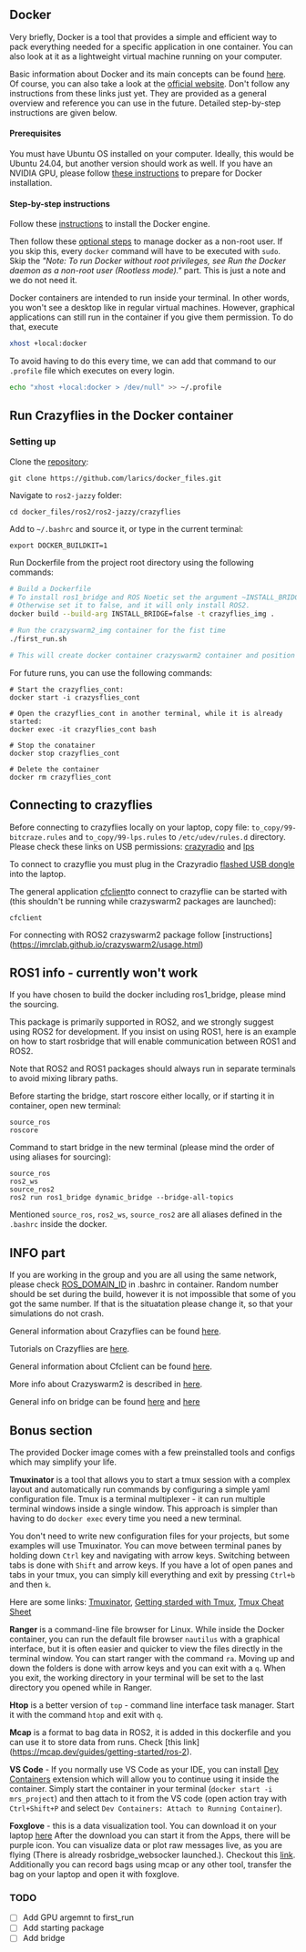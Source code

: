 ## Docker
Very briefly, Docker is a tool that provides a simple and efficient way to pack everything needed for a specific application in one container. You can also look at it as a lightweight virtual machine running on your computer.

Basic information about Docker and its main concepts can be found [here](https://github.com/larics/docker_files/wiki). Of course, you can also take a look at the [official website](https://www.docker.com/). Don't follow any instructions from these links just yet. They are provided as a general overview and reference you can use in the future. Detailed step-by-step instructions are given below.

#### Prerequisites
You must have Ubuntu OS installed on your computer. Ideally, this would be Ubuntu 24.04, but another version should work as well. If you have an NVIDIA GPU, please follow [these instructions](https://github.com/larics/docker_files/wiki/2.-Installation#gpu-support) to prepare for Docker installation.

#### Step-by-step instructions
Follow these [instructions](https://docs.docker.com/engine/install/ubuntu/) to install the Docker engine.

Then follow these [optional steps](https://docs.docker.com/engine/install/linux-postinstall/#manage-docker-as-a-non-root-user) to manage docker as a non-root user. If you skip this, every `docker` command will have to be executed with `sudo`. Skip the _"Note: To run Docker without root privileges, see Run the Docker daemon as a non-root user (Rootless mode)."_ part. This is just a note and we do not need it.

Docker containers are intended to run inside your terminal. In other words, you won't see a desktop like in regular virtual machines. However, graphical applications can still run in the container if you give them permission. To do that, execute
```bash
xhost +local:docker
```
To avoid having to do this every time, we can add that command to our `.profile` file which executes on every login.
```bash
echo "xhost +local:docker > /dev/null" >> ~/.profile
```

## Run Crazyflies in the Docker container
### Setting up
Clone the [repository](https://github.com/larics/docker_files):
```
git clone https://github.com/larics/docker_files.git

```
Navigate to `ros2-jazzy` folder:
```
cd docker_files/ros2/ros2-jazzy/crazyflies

```
Add  to  `~/.bashrc` and source it, or type in the current terminal: 
```
export DOCKER_BUILDKIT=1
```
Run Dockerfile from the project root directory using the following commands:
```bash
# Build a Dockerfile
# To install ros1_bridge and ROS Noetic set the argument ~INSTALL_BRIDGE to true (currently won't work).
# Otherwise set it to false, and it will only install ROS2.
docker build --build-arg INSTALL_BRIDGE=false -t crazyflies_img . 

# Run the crazyswarm2_img container for the fist time
./first_run.sh

# This will create docker container crazyswarm2 container and position you into the container
```

For future runs, you can use the following commands:
```
# Start the crazyflies_cont:
docker start -i crazysflies_cont

# Open the crazyflies_cont in another terminal, while it is already started:
docker exec -it crazyflies_cont bash

# Stop the conatainer
docker stop crazyflies_cont

# Delete the container
docker rm crazyflies_cont
```
## Connecting to crazyflies
Before connecting to crazyflies locally on your laptop, copy file: `to_copy/99-bitcraze.rules` and `to_copy/99-lps.rules` to  `/etc/udev/rules.d` directory. Please check these links on USB permissions: [crazyradio](https://www.bitcraze.io/documentation/repository/crazyflie-lib-python/master/installation/usb_permissions/) and [lps](https://github.com/bitcraze/lps-tools?tab=readme-ov-file#usb-access-right-on-linux)

To connect to crazyflie you must plug in the Crazyradio [flashed USB dongle](https://www.bitcraze.io/documentation/tutorials/getting-started-with-crazyradio-2-0/) into the laptop. 

The general application [cfclient](https://www.bitcraze.io/documentation/repository/crazyflie-clients-python/master/userguides/userguide_client/)to connect to crazyflie can be started with (this shouldn't be running while crazyswarm2 packages are launched):

```
cfclient
```
For connecting with ROS2 crazyswarm2 package follow [instructions] (https://imrclab.github.io/crazyswarm2/usage.html)

## ROS1 info - currently won't work
If you have chosen to build the docker including ros1_bridge, please mind the sourcing.

This package is primarily supported in ROS2, and we strongly suggest using ROS2 for development. If you insist on using ROS1, here is an example on how to start rosbridge that will enable communication between ROS1 and ROS2.

Note that ROS2 and ROS1 packages should always run in separate terminals to avoid mixing library paths.

Before starting the bridge, start roscore either locally, or if starting it in container, open new terminal:

```
source_ros
roscore
```

Command to start bridge in the new terminal (please mind the order of using aliases for sourcing):

```
source_ros
ros2_ws
source_ros2
ros2 run ros1_bridge dynamic_bridge --bridge-all-topics
```
Mentioned `source_ros`, `ros2_ws`, `source_ros2` are all aliases defined in the `.bashrc` inside the docker.

## INFO part
If you are working in the group and you are all using the same network, please check [ROS_DOMAIN_ID](https://docs.ros.org/en/eloquent/Tutorials/Configuring-ROS2-Environment.html#the-ros-domain-id-variable) in .bashrc in container. Random number should be set during the build, however it is not impossible that some of you got the same number. If that is the situatation please change it, so that your simulations do  not crash.

General information about Crazyflies can be found [here](https://www.bitcraze.io/products/crazyflie-2-1/).

Tutorials on Crazyflies are [here](https://www.bitcraze.io/documentation/start/).

General information about Cfclient can be found [here](https://www.bitcraze.io/documentation/repository/crazyflie-clients-python/master/userguides/userguide_client/).

More info about Crazyswarm2 is described in [here](https://imrclab.github.io/crazyswarm2/).

General info on bridge can be found [here](https://github.com/ros2/ros1_bridge/blob/master/README.md) and [here](https://docs.ros.org/en/humble/How-To-Guides/Using-ros1_bridge-Jammy-upstream.html)

## Bonus section
The provided Docker image comes with a few preinstalled tools and configs which may simplify your life.

**Tmuxinator** is a tool that allows you to start a tmux session with a complex layout and automatically run commands by configuring a simple yaml configuration file. Tmux is a terminal multiplexer - it can run multiple terminal windows inside a single window. This approach is simpler than having to do `docker exec` every time you need a new terminal.

You don't need to write new configuration files for your projects, but some examples will use Tmuxinator. You can move between terminal panes by holding down `Ctrl` key and navigating with arrow keys. Switching between tabs is done with `Shift` and arrow keys. If you have a lot of open panes and tabs in your tmux, you can simply kill everything and exit by pressing `Ctrl+b` and then `k`.

Here are some links: [Tmuxinator](https://github.com/tmuxinator/tmuxinator), [Getting starded with Tmux](https://linuxize.com/post/getting-started-with-tmux/), [Tmux Cheat Sheet](https://tmuxcheatsheet.com/)

**Ranger** is a command-line file browser for Linux. While inside the Docker container, you can run the default file browser `nautilus` with a graphical interface, but it is often easier and quicker to view the files directly in the terminal window. You can start ranger with the command `ra`. Moving up and down the folders is done with arrow keys and you can exit with a `q`. When you exit, the working directory in your terminal will be set to the last directory you opened while in Ranger.

**Htop** is a better version of `top` - command line interface task manager. Start it with the command `htop` and exit with `q`.

**Mcap** is a format to bag data in ROS2, it is added in this dockerfile and you can use it to store data from runs. Check [this link] (https://mcap.dev/guides/getting-started/ros-2).

**VS Code** - If you normally use VS Code as your IDE, you can install [Dev Containers](https://code.visualstudio.com/docs/remote/containers#_sharing-git-credentials-with-your-container) extension which will allow you to continue using it inside the container. Simply start the container in your terminal (`docker start -i mrs_project`) and then attach to it from the VS code (open action tray with `Ctrl+Shift+P` and select `Dev Containers: Attach to Running Container`).

**Foxglove** - this is a data visualization tool. You can download it on your laptop [here](https://foxglove.dev/download) After the download you can start it from the Apps, there will be purple icon. You can visualize data or plot raw messages live, as you are flying (There is already rosbridge_websocker launched.). Checkout this [link](https://docs.foxglove.dev/docs/connecting-to-data/frameworks/ros2#rosbridge). Additionally you can record bags using mcap or any other tool, transfer the bag on your laptop and open it with foxglove. 

### TODO

- [ ] Add GPU argemnt to first_run
- [ ] Add starting package
- [ ] Add bridge 
